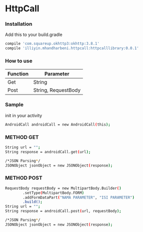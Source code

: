 # HttpCall

### Installation
Add this to your build.gradle

```sh
compile 'com.squareup.okhttp3:okhttp:3.8.1'
compile 'illiyin.mhandharbeni.httpcall:httpcalllibrary:0.0.1'
```

### How to use

| Function | Parameter |
| ------ | ------ |
| Get | String |
| Post | String, RequestBody |

### Sample
init in your activity
```sh
AndroidCall androidCall = new AndroidCall(this);
```

### METHOD GET
```sh
String url = "";
String response = androidCall.get(url);

/*JSON Parsing*/
JSONObject jsonObject = new JSONObject(response);
```
### METHOD POST
```sh
RequestBody requestBody = new MultipartBody.Builder()
        .setType(MultipartBody.FORM)
        .addFormDataPart("NAMA PARAMETER", "ISI PARAMETER")
        .build();
String url = "";
String response = androidCall.post(url, requestBody);

/*JSON Parsing*/
JSONObject jsonObject = new JSONObject(response);
```
